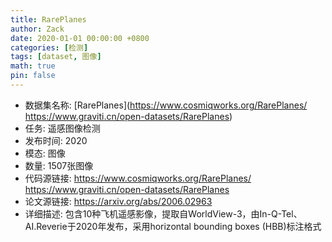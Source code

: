 ```yaml
---
title: RarePlanes
author: Zack
date: 2020-01-01 00:00:00 +0800
categories: [检测]
tags: [dataset, 图像]
math: true
pin: false
---
```

- 数据集名称: [RarePlanes](https://www.cosmiqworks.org/RarePlanes/ https://www.graviti.cn/open-datasets/RarePlanes)
- 任务: 遥感图像检测
- 发布时间: 2020
- 模态: 图像
- 数量: 1507张图像
- 代码源链接: https://www.cosmiqworks.org/RarePlanes/ https://www.graviti.cn/open-datasets/RarePlanes
- 论文源链接: https://arxiv.org/abs/2006.02963
- 详细描述: 包含10种飞机遥感影像，提取自WorldView-3，由In-Q-Tel、AI.Reverie于2020年发布，采用horizontal bounding boxes (HBB)标注格式
